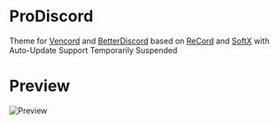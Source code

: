 # ProDiscord
Theme for [Vencord](https://github.com/Vendicated/Vencord) and [BetterDiscord](https://github.com/BetterDiscord/BetterDiscord) based on [ReCord](https://github.com/Eject37/ReCord) and [SoftX](https://github.com/DiscordStyles/SoftX) with Auto-Update
Support Temporarily Suspended

# Preview
![Preview](https://prochopa.github.io/ProDiscord/ProDiscord.png)
